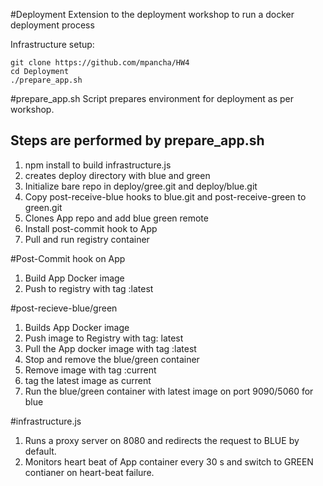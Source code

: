 #Deployment
Extension to the deployment workshop to run a docker deployment process

Infrastructure setup:

```
git clone https://github.com/mpancha/HW4
cd Deployment
./prepare_app.sh
```

#prepare_app.sh 
Script prepares environment for deployment as per workshop.

Steps are performed by prepare_app.sh
-------------------------------------
1. npm install to build infrastructure.js
2. creates deploy directory with blue and green
3. Initialize bare repo in deploy/gree.git and deploy/blue.git
4. Copy post-receive-blue hooks to blue.git and post-receive-green to green.git
5. Clones App repo and add blue green remote
6. Install post-commit hook to App
7. Pull and run registry container

#Post-Commit hook on App
1. Build App Docker image
2. Push to registry with tag :latest

#post-recieve-blue/green
1. Builds App Docker image
2. Push image to Registry with tag: latest
3. Pull the App docker image with tag :latest
4. Stop and remove the blue/green container
5. Remove image with tag :current
6. tag the latest image as current
7. Run the blue/green container with latest image on port 9090/5060 for blue

#infrastructure.js
1. Runs a proxy server on 8080 and redirects the request to BLUE by default.
2. Monitors heart beat of App container every 30 s and switch to GREEN contianer on heart-beat failure.
